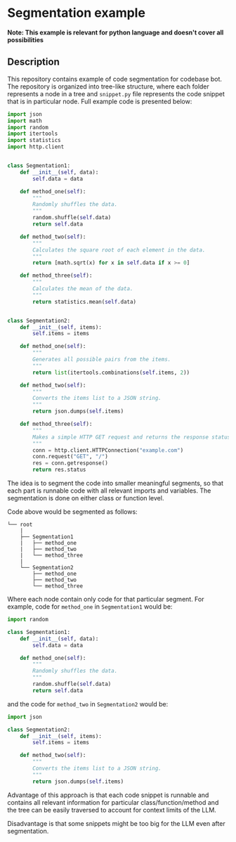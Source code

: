 # Segmentation example
**Note: This example is relevant for python language and doesn't cover all possibilities**

## Description
This repository contains example of code segmentation for codebase bot.
The repository is organized into tree-like structure, where each folder 
represents a node in a tree and `snippet.py` file represents the code 
snippet that is in particular node. Full example code is presented below:

```python
import json
import math
import random
import itertools
import statistics
import http.client


class Segmentation1:
    def __init__(self, data):
        self.data = data

    def method_one(self):
        """
        Randomly shuffles the data.
        """
        random.shuffle(self.data)
        return self.data

    def method_two(self):
        """
        Calculates the square root of each element in the data.
        """
        return [math.sqrt(x) for x in self.data if x >= 0]

    def method_three(self):
        """
        Calculates the mean of the data.
        """
        return statistics.mean(self.data)


class Segmentation2:
    def __init__(self, items):
        self.items = items

    def method_one(self):
        """
        Generates all possible pairs from the items.
        """
        return list(itertools.combinations(self.items, 2))

    def method_two(self):
        """
        Converts the items list to a JSON string.
        """
        return json.dumps(self.items)

    def method_three(self):
        """
        Makes a simple HTTP GET request and returns the response status.
        """
        conn = http.client.HTTPConnection("example.com")
        conn.request("GET", "/")
        res = conn.getresponse()
        return res.status

```

The idea is to segment the code into smaller meaningful segments, so that each part
is runnable code with all relevant imports and variables. The segmentation is done
on either class or function level.

Code above would be segmented as follows:

```
└── root
    |
    ├── Segmentation1
    |   ├── method_one
    |   ├── method_two
    |   └── method_three
    |
    └── Segmentation2
        ├── method_one
        ├── method_two
        └── method_three
```

Where each node contain only code for that particular segment. For example,
code for `method_one` in `Segmentation1` would be:

```python
import random

class Segmentation1:
    def __init__(self, data):
        self.data = data

    def method_one(self):
        """
        Randomly shuffles the data.
        """
        random.shuffle(self.data)
        return self.data
```

and the code for `method_two` in `Segmentation2` would be:

```python
import json

class Segmentation2:
    def __init__(self, items):
        self.items = items

    def method_two(self):
        """
        Converts the items list to a JSON string.
        """
        return json.dumps(self.items)
```

Advantage of this approach is that each code snippet is runnable and contains all
relevant information for particular class/function/method and the tree can be easily traversed to
account for context limits of the LLM.

Disadvantage is that some snippets might be too big for the LLM even after segmentation.
